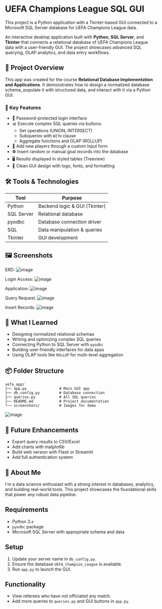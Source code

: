 # UEFA Champions League SQL GUI

This project is a Python application with a Tkinter-based GUI connected to a Microsoft SQL Server database for UEFA Champions League data.

An interactive desktop application built with **Python**, **SQL Server**, and **Tkinter** that connects a relational database of UEFA Champions League data with a user-friendly GUI. The project showcases advanced SQL querying, OLAP analytics, and data entry workflows.

## 🎯 Project Overview

This app was created for the course **Relational Database Implementation and Applications**. It demonstrates how to design a normalized database schema, populate it with structured data, and interact with it via a Python GUI.

### 🧩 Key Features

- 🔐 Password-protected login interface
- 📊 Execute complex SQL queries via buttons:
  - Set operations (UNION, INTERSECT)
  - Subqueries with `WITH` clause
  - Aggregate functions and OLAP (ROLLUP)
- 👥 Add new players through a custom input form
- ⚽ Insert random or manual goal records into the database
- 🖥️ Results displayed in styled tables (Treeview)
- 🎨 Clean GUI design with logo, fonts, and formatting

## 🛠️ Tools & Technologies

| Tool              | Purpose                          |
|-------------------|----------------------------------|
| Python            | Backend logic & GUI (Tkinter)    |
| SQL Server        | Relational database              |
| pyodbc            | Database connection driver       |
| SQL               | Data manipulation & queries      |
| Tkinter           | GUI development                  |

## 🖼️ Screenshots
ERD:
![image](https://github.com/user-attachments/assets/05ad0973-122c-48b2-822d-6c6b930bf404)

Login Access:
![image](https://github.com/user-attachments/assets/b04b3807-6f0e-4760-b818-10f82044f8ba)

Application:
![image](https://github.com/user-attachments/assets/2a76c797-4ae0-42fc-856e-4f24ca190eb8)

Query Request:
![image](https://github.com/user-attachments/assets/66576906-1f8c-4e50-9827-c5aea01a20bc)

Insert Records:
![image](https://github.com/user-attachments/assets/e0a5ad25-901e-4aa0-9f16-64777b7405eb)


## 🧠 What I Learned

- Designing normalized relational schemas
- Writing and optimizing complex SQL queries
- Connecting Python to SQL Server with `pyodbc`
- Building user-friendly interfaces for data apps
- Using OLAP tools like `ROLLUP` for multi-level aggregation

## 📦 Folder Structure

```
uefa_app/
├── app.py               # Main GUI app
├── db_config.py         # Database connection
├── queries.py           # All SQL queries
├── README.md            # Project documentation
└── screenshots/         # Images for demo
```
![image](https://github.com/user-attachments/assets/ec331a5c-5283-456e-bb65-7b6e67acd7b1)


## 📁 Future Enhancements

- Export query results to CSV/Excel
- Add charts with matplotlib
- Build web version with Flask or Streamlit
- Add full authentication system

## 👋 About Me

I'm a data science enthusiast with a strong interest in databases, analytics, and building real-world tools. This project showcases the foundational skills that power any robust data pipeline.


## Requirements
- Python 3.x
- `pyodbc` package
- Microsoft SQL Server with appropriate schema and data

## Setup
1. Update your server name in `db_config.py`.
2. Ensure the database `UEFA_Champion_League` is available.
3. Run `app.py` to launch the GUI.

## Functionality
- View referees who have not officiated any match.
- Add more queries to `queries.py` and GUI buttons in `app.py`.
